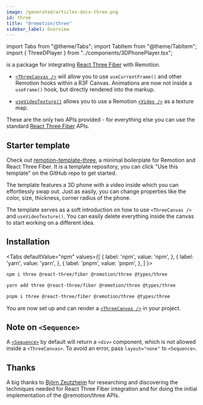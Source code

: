 ```yaml
---
image: /generated/articles-docs-three.png
id: three
title: "@remotion/three"
sidebar_label: Overview
---
```


import Tabs from "@theme/Tabs";
import TabItem from "@theme/TabItem";
import { ThreeDPlayer } from "../components/3DPhonePlayer.tsx";

is a package for integrating [React Three Fiber](https://github.com/pmndrs/react-three-fiber) with Remotion.

- [`<ThreeCanvas />`](/docs/three-canvas) will allow you to use `useCurrentFrame()` and other Remotion hooks within a R3F Canvas. Animations are now not inside a `useFrame()` hook, but directly rendered into the markup.

- [`useVideoTexture()`](/docs/use-video-texture) allows you to use a Remotion [`<Video />`](/docs/video) as a texture map.

These are the only two APIs provided - for everything else you can use the standard [React Three Fiber](https://github.com/pmndrs/react-three-fiber) APIs.

## Starter template

Check out [remotion-template-three](https://github.com/remotion-dev/template-three), a minimal boilerplate for Remotion and React Three Fiber. It is a template repository, you can click "Use this template" on the GitHub repo to get started.

<ThreeDPlayer />

The template features a 3D phone with a video inside which you can effortlessly swap out. Just as easily, you can change properties like the color, size, thickness, corner radius of the phone.

The template serves as a soft introduction on how to use `<ThreeCanvas />` and `useVideoTexture()`. You can easily delete everything inside the canvas to start working on a different idea.

## Installation

<Tabs
defaultValue="npm"
values={[
{ label: 'npm', value: 'npm', },
{ label: 'yarn', value: 'yarn', },
{ label: 'pnpm', value: 'pnpm', },
]
}>
<TabItem value="npm">

```bash
npm i three @react-three/fiber @remotion/three @types/three
```

  </TabItem>

  <TabItem value="yarn">

```bash
yarn add three @react-three/fiber @remotion/three @types/three
```

  </TabItem>
  <TabItem value="pnpm">

```bash
pnpm i three @react-three/fiber @remotion/three @types/three
```

  </TabItem>
</Tabs>

You are now set up and can render a [`<ThreeCanvas />`](/docs/three-canvas) in your project.

## Note on `<Sequence>`

A [`<Sequence>`](/docs/sequence) by default will return a `<div>` component, which is not allowed inside a `<ThreeCanvas>`. To avoid an error, pass `layout="none"` to `<Sequence>`.

## Thanks

A big thanks to [Björn Zeutzheim](https://github.com/olee) for researching and discovering the techniques needed for React Three Fiber integration and for doing the initial implementation of the @remotion/three APIs.
